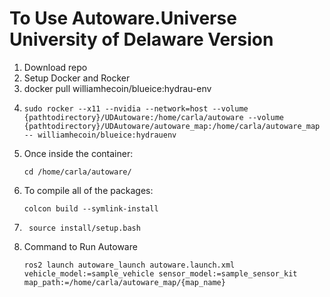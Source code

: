 # To Use Autoware.Universe University of Delaware Version #
1. Download repo
2. Setup Docker and Rocker
3. docker pull williamhecoin/blueice:hydrau-env
4. ```
   sudo rocker --x11 --nvidia --network=host --volume {pathtodirectory}/UDAutoware:/home/carla/autoware --volume {pathtodirectory}/UDAutoware/autoware_map:/home/carla/autoware_map -- williamhecoin/blueice:hydrauenv
   ```
5. Once inside the container:
   ```
   cd /home/carla/autoware/
   ```
7. To compile all of the packages:
   ```
   colcon build --symlink-install
   ```
9. ```
    source install/setup.bash
   ```
11. Command to Run Autoware
    ```
    ros2 launch autoware_launch autoware.launch.xml vehicle_model:=sample_vehicle sensor_model:=sample_sensor_kit map_path:=/home/carla/autoware_map/{map_name}
    ```
   
